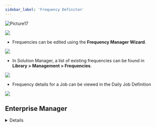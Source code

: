 ```yaml
---
sidebar_label: 'Frequency Definiton'
---
```


![Picture17](../static/imgbasic/Picture17.png)

![](../static/imgbasic/Frequency.png)

* Frequencies can be edited using the **Frequency Manager Wizard**.

![](../static/imgbasic/sm-frequency-manager-wizard-edit.png)

* In Solution Manager, a list of existing frequencies can be found in **Library > Management > Frequencies**.

![](../static/imgbasic/sm-frequencies-list.png)

* Frequency details for a Job can be viewed in the Daily Job Definition

![](../static/imgbasic/sm-frequency-in-daily-job.png)

## Enterprise Manager

<details>

#### Steps to Define a Frequency:  

* Open Job Master  
* Select a Schedule from Schedule drop-down list  
* Select Add Job or select existing one  
* Click the Frequency tab
* Click the Add Frequency Button
* Choose Existing Frequency or Create New Frequency  


#### Add a Frequency to a Job

![Picture19](../static/imgbasic/Picture19.png)
![Picture20](../static/imgbasic/Picture20.png)

</details>